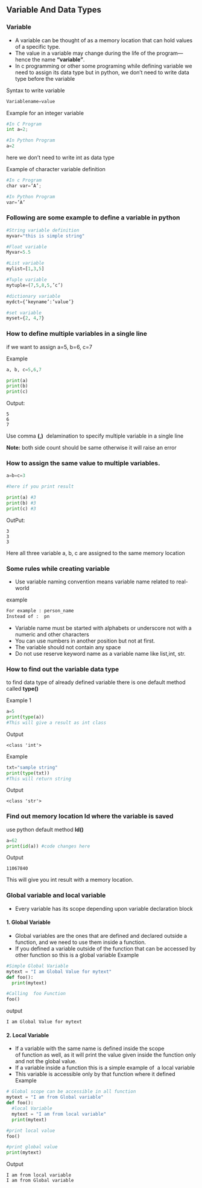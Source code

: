 ## Variable And Data Types

### Variable 

- A variable can be thought of as a memory location that can hold values of a specific type.
- The value in a variable may change during the life of the program—hence the name **“variable”**.
- In c programming or other some programing while defining variable we need to assign its data type but in python, we don’t need to write data type before the variable

Syntax to write variable
```python
Variablename=value
```
Example for an integer variable 
```python
#In C Program
int a=2;

#In Python Program
a=2 
```
here we don’t need to write int as data type

Example of character variable definition
```python
#In c Program
char var=’A’;

#In Python Program
var=’A’
```

### Following are some example to define a variable in python
```python
#String variable definition
myvar="this is simple string"

#Float variable
Myvar=5.5

#List variable
mylist=[1,3,5]

#Tuple variable
mytuple=(7,5,8,5,’c’)

#dictionary variable
mydct={’keyname’:’value’}

#set variable
myset={2, 4,7}
```


### How to define multiple variables in a single line
if we want to assign a=5, b=6, c=7

Example
```python
a, b, c=5,6,7

print(a)
print(b)
print(c)
```
Output:
```
5
6
7
```
Use comma **(,)**  delamination to specify multiple variable in a single line

**Note:** both side count should be same otherwise it will raise an error

### How to assign the same value to multiple variables. 
```python
a=b=c=3

#here if you print result

print(a) #3
print(b) #3
print(c) #3
```

OutPut:
```
3
3
3
```

Here all three variable a, b, c are assigned to the same memory location

### Some rules while creating variable 
- Use variable naming convention means variable name related to real-world 

example
```python
For example : person_name
Instead of :  pn
```
- Variable name must be started with alphabets or underscore not with a numeric and other characters
- You can use numbers in another position but not at first.
- The variable should not contain any space
- Do not use reserve keyword name as a variable name like list,int, str.


### How to find out the variable data type 
to find data type of already defined variable there is one default method called **type()**

Example 1
```python
a=5
print(type(a))
#This will give a result as int class
```
Output
```
<class 'int'>
```
Example 
```python
txt="sample string"
print(type(txt))
#This will return string
```
Output
```
<class 'str'>
```

### Find out memory location Id where the variable is saved
use python default method **Id()**

```python
a=62
print(id(a)) #code changes here
```
Output
```
11067840
```

This will give you int result with a memory location.



### Global variable and local variable
- Every variable has its scope depending upon variable declaration block
#### 1. Global Variable 
- Global variables are the ones that are defined and declared outside a function, and we need to use them inside a function.
- If you defined a variable outside of the function that can be accessed by other function so this is a global variable
Example
```python
#Simple Global Variable
mytext = "I am Global Value for mytext"
def foo():
  print(mytext)

#Calling  foo Function
foo()
```
output
```
I am Global Value for mytext
```

#### 2. Local Variable 
- If a variable with the same name is defined inside the scope of function as well, as it will print the value given inside the function only and not the global value.
- If a variable inside a function this is a simple example of  a local variable
- This variable is accessible only by that function where it defined
Example
```python
# Global scope can be accessible in all function 
mytext = "I am from Global variable"
def foo():
  #local Variable
  mytext = "I am from local variable"
  print(mytext)

#print local value
foo()

#print global value
print(mytext)
```

Output
```
I am from local variable
I am from Global variable
```
